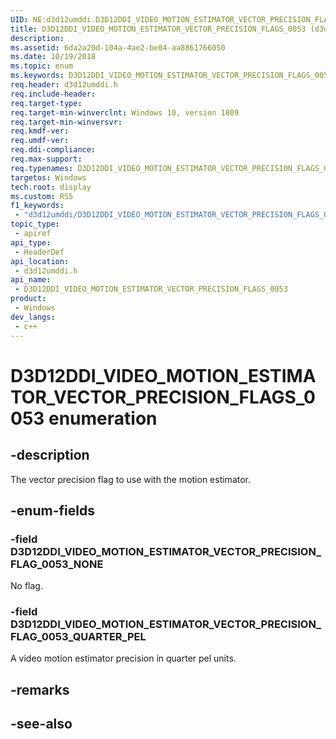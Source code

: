 ```yaml
---
UID: NE:d3d12umddi.D3D12DDI_VIDEO_MOTION_ESTIMATOR_VECTOR_PRECISION_FLAGS_0053
title: D3D12DDI_VIDEO_MOTION_ESTIMATOR_VECTOR_PRECISION_FLAGS_0053 (d3d12umddi.h)
description: 
ms.assetid: 6da2a20d-104a-4ae2-be04-aa8861766050
ms.date: 10/19/2018
ms.topic: enum
ms.keywords: D3D12DDI_VIDEO_MOTION_ESTIMATOR_VECTOR_PRECISION_FLAGS_0053, D3D12DDI_VIDEO_MOTION_ESTIMATOR_VECTOR_PRECISION_FLAGS_0053,
req.header: d3d12umddi.h
req.include-header: 
req.target-type: 
req.target-min-winverclnt: Windows 10, version 1809
req.target-min-winversvr: 
req.kmdf-ver: 
req.umdf-ver: 
req.ddi-compliance: 
req.max-support: 
req.typenames: D3D12DDI_VIDEO_MOTION_ESTIMATOR_VECTOR_PRECISION_FLAGS_0053
targetos: Windows
tech.root: display
ms.custom: RS5
f1_keywords:
 - "d3d12umddi/D3D12DDI_VIDEO_MOTION_ESTIMATOR_VECTOR_PRECISION_FLAGS_0053"
topic_type:
 - apiref
api_type:
 - HeaderDef
api_location:
 - d3d12umddi.h
api_name:
 - D3D12DDI_VIDEO_MOTION_ESTIMATOR_VECTOR_PRECISION_FLAGS_0053
product:
 - Windows
dev_langs:
 - c++
---
```


# D3D12DDI_VIDEO_MOTION_ESTIMATOR_VECTOR_PRECISION_FLAGS_0053 enumeration

## -description

The vector precision flag to use with the motion estimator.

## -enum-fields

### -field D3D12DDI_VIDEO_MOTION_ESTIMATOR_VECTOR_PRECISION_FLAG_0053_NONE

No flag.

### -field D3D12DDI_VIDEO_MOTION_ESTIMATOR_VECTOR_PRECISION_FLAG_0053_QUARTER_PEL

A video motion estimator precision in quarter pel units.

## -remarks

## -see-also

